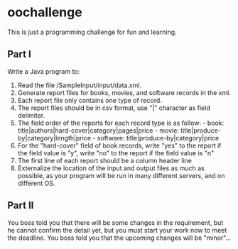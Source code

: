 # oochallenge
This is just a programming challenge for fun and learning.

Part I
------
Write a Java program to:
  1. Read the file /SampleInput/input/data.xml.
  2. Generate report files for books, movies, and software records in the xml.
  3. Each report file only contains one type of record.
  4. The report files should be in csv format, use "|" character as field delimiter.
  5. The field order of the reports for each record type is as follow:
    - book: title|authors|hard-cover|category|pages|price
    - movie: title|produce-by|category|length|price
    - software: title|produce-by|category|price
  6. For the "hard-cover" field of book records, write "yes" to the report if the field value is "y", write "no" to the report if the field value is "n"
  7. The first line of each report should be a column header line
  8. Externalize the location of the input and output files as much as possible, as your program will be run in many different servers, and on different OS.

Part II
-------
You boss told you that there will be some changes in the requirement, but he cannot confirm the detail yet, but you must start your work
now to meet the deadline. You boss told you that the upcoming changes will be "minor"...
